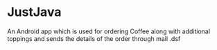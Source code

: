 # JustJava
An Android app which is used for ordering Coffee along with additional toppings and sends the details of the order through mail
.dsf
